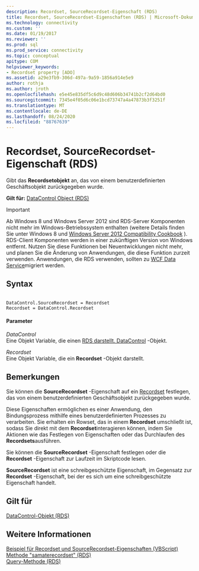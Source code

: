 ```yaml
---
description: Recordset, SourceRecordset-Eigenschaft (RDS)
title: Recordset, SourceRecordset-Eigenschaften (RDS) | Microsoft-Dokumentation
ms.technology: connectivity
ms.custom: ''
ms.date: 01/19/2017
ms.reviewer: ''
ms.prod: sql
ms.prod_service: connectivity
ms.topic: conceptual
apitype: COM
helpviewer_keywords:
- Recordset property [ADO]
ms.assetid: a29e3fb9-306d-497a-9a59-1856a914e5e9
author: rothja
ms.author: jroth
ms.openlocfilehash: e5e45e835df5c6d9c48d606b34741b2cf2d64bd0
ms.sourcegitcommit: 7345e4f05d6c06e1bcd73747a4a47873b3f3251f
ms.translationtype: MT
ms.contentlocale: de-DE
ms.lasthandoff: 08/24/2020
ms.locfileid: "88767639"
---
```

# <a name="recordset-sourcerecordset-properties-rds"></a>Recordset, SourceRecordset-Eigenschaft (RDS)
Gibt das **Recordsetobjekt** an, das von einem benutzerdefinierten Geschäftsobjekt zurückgegeben wurde.  
  
 **Gilt für:** [DataControl Object (RDS)](./datacontrol-object-rds.md)  
  
> [!IMPORTANT]
>  Ab Windows 8 und Windows Server 2012 sind RDS-Server Komponenten nicht mehr im Windows-Betriebssystem enthalten (weitere Details finden Sie unter Windows 8 und [Windows Server 2012 Compatibility Cookbook](https://www.microsoft.com/download/details.aspx?id=27416) ). RDS-Client Komponenten werden in einer zukünftigen Version von Windows entfernt. Nutzen Sie diese Funktionen bei Neuentwicklungen nicht mehr, und planen Sie die Änderung von Anwendungen, die diese Funktion zurzeit verwenden. Anwendungen, die RDS verwenden, sollten zu [WCF Data Service](https://go.microsoft.com/fwlink/?LinkId=199565)migriert werden.  
  
## <a name="syntax"></a>Syntax  
  
```  
  
DataControl.SourceRecordset = Recordset  
Recordset = DataControl.Recordset   
```  
  
#### <a name="parameters"></a>Parameter  
 *DataControl*  
 Eine Objekt Variable, die einen [RDS darstellt. DataControl](./datacontrol-object-rds.md) -Objekt.  
  
 *Recordset*  
 Eine Objekt Variable, die ein **Recordset** -Objekt darstellt.  
  
## <a name="remarks"></a>Bemerkungen  
 Sie können die **SourceRecordset** -Eigenschaft auf ein [Recordset](../ado-api/recordset-object-ado.md) festlegen, das von einem benutzerdefinierten Geschäftsobjekt zurückgegeben wurde.  
  
 Diese Eigenschaften ermöglichen es einer Anwendung, den Bindungsprozess mithilfe eines benutzerdefinierten Prozesses zu verarbeiten. Sie erhalten ein Rowset, das in einem **Recordset** umschließt ist, sodass Sie direkt mit dem **Recordset**interagieren können, indem Sie Aktionen wie das Festlegen von Eigenschaften oder das Durchlaufen des **Recordsets**ausführen.  
  
 Sie können die **SourceRecordset** -Eigenschaft festlegen oder die **Recordset** -Eigenschaft zur Laufzeit im Skriptcode lesen.  
  
 **SourceRecordset** ist eine schreibgeschützte Eigenschaft, im Gegensatz zur **Recordset** -Eigenschaft, bei der es sich um eine schreibgeschützte Eigenschaft handelt.  
  
## <a name="applies-to"></a>Gilt für  
 [DataControl-Objekt (RDS)](./datacontrol-object-rds.md)  
  
## <a name="see-also"></a>Weitere Informationen  
 [Beispiel für Recordset und SourceRecordset-Eigenschaften (VBScript)](./recordset-and-sourcerecordset-properties-example-vbscript.md)   
 [Methode "samaterecordset" (RDS)](./createrecordset-method-rds.md)   
 [Query-Methode (RDS)](./query-method-rds.md)